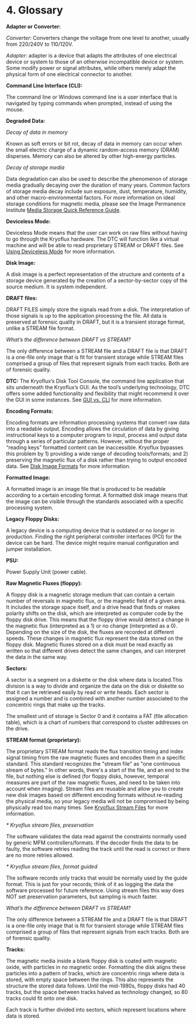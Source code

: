 # 4. Glossary

**Adapter or Converter:**

*Converter:* Converters change the voltage from one level to another, usually from 220/240V to 110/120V.

*Adapter:* adapter is a device that adapts the attributes of one electrical device or system to those of an otherwise incompatible device or system. Some modify power or signal attributes, while others merely adapt the physical form of one electrical connector to another.

**Command Line Interface (CLI):**

The command line or Windows command line is a user interface that is navigated by typing commands when prompted, instead of using the mouse.

**Degraded Data:**

*Decay of data in memory*

Known as soft errors or bit rot, decay of data in memory can occur when the small electric charge of a dynamic random-access memory (DRAM) disperses. Memory can also be altered by other high-energy particles.

*Decay of storage media*

Data degradation can also be used to describe the phenomenon of storage media gradually decaying over the duration of many years. Common factors of storage media decay include sun exposure, dust, temperature, humidity, and other macro-environmental factors. For more information on ideal storage conditions for magnetic media, please see the Image Permanence Institute [Media Storage Quick Reference Guide](https://www.imagepermanenceinstitute.org/webfm_send/301).

**Deviceless Mode:**

Deviceless Mode means that the user can work on raw files without having to go through the Kryoflux hardware. The DTC will function like a virtual machine and will be able to read proprietary STREAM or DRAFT files. See [Using Deviceless Mode](/1%20PART%20ONE%20Getting%20Started/1.2%20USING%20THE%20KRYOFLUX/readme.md#using-deviceless-mode) for more information.

**Disk Image:**

A disk image is a perfect representation of the structure and contents of a storage device generated by the creation of a sector-by-sector copy of the source medium. It is system independent.

**DRAFT files:**

DRAFT FILES simply store the signals read from a disk. The interpretation of those signals is up to the application processing the file. All data is preserved at forensic quality in DRAFT, but it is a transient storage format, unlike a STREAM file format.

*What’s the difference between DRAFT vs STREAM?*

The only difference between a STREAM file and a DRAFT file is that DRAFT is a one-file only image that is fit for transient storage while STREAM files comprised a group of files that represent signals from each tracks. Both are of forensic quality.

**DTC:**
The Kryoflux’s Disk Tool Console, the command line application that sits underneath the Kryoflux’s GUI. As the tool’s underlying technology, DTC offers some added functionality and flexibility that might recommend it over the GUI in some instances. See [GUI vs. CLI](/1%20PART%20ONE%20Getting%20Started/1.2%20USING%20THE%20KRYOFLUX/readme.md#gui-vs.-cli) for more information.

**Encoding Formats:**

Encoding formats are information processing systems that convert raw data into a readable output. Encoding allows the circulation of data by giving instructional keys to a computer program to input, process and output data through a series of particular patterns. However, without the proper “reading keys” formatted content can be inaccessible. Kryoflux bypasses this problem by 1) providing a wide range of decoding tools/formats; and 2) preserving the magnetic flux of a disk rather than trying to output encoded data. See [Disk Image Formats](/2%20PART%20TWO%20In-Depth/Disk-Image-Formats.md) for more information.

**Formatted Image:**

A formatted image is an image file that is produced to be readable according to a certain encoding format. A formatted disk image means that the image can be visible through the standards associated with a specific processing system.

**Legacy Floppy Disks:**

A legacy device is a computing device that is outdated or no longer in production. Finding the right peripheral controller interfaces (PCI) for the device can be hard. The device might require manual configuration and jumper installation.

**PSU:**

Power Supply Unit (power cable).

**Raw Magnetic Fluxes (floppy):**

A floppy disk is a magnetic storage medium that can contain a certain number of reversals in magnetic flux, or the magnetic field of a given area. It includes the storage space itself, and a drive head that finds or makes polarity shifts on the disk, which are interpreted as computer code by the floppy disk drive. This means that the floppy drive would detect a change in the magnetic flux (interpreted as a 1) or no change (interpreted as a 0). Depending on the size of the disk, the fluxes are recorded at different speeds. These changes in magnetic flux represent the data stored on the floppy disk. Magnetic fluxes stored on a disk must be read exactly as written so that different drives detect the same changes, and can interpret the data in the same way.

**Sectors:**

A sector is a segment on a diskette or the disk where data is located.This division is a way to divide and organize the data on the disk or diskette so that it can be retrieved easily by read or write heads. Each sector is assigned a number and is combined with another number associated to the concentric rings that make up the tracks.

The smallest unit of storage is Sector 0 and it contains a FAT (file allocation table), which is a chart of numbers that correspond to cluster addresses on the drive.

**STREAM format (proprietary):**

The proprietary STREAM format reads the flux transition timing and index signal timing from the raw magnetic fluxes and encodes them in a specific standard. This standard recognizes the "stream file" as "one continuous stream of bytes." In other words, there's a start of the file, and an end to the file, but nothing else is defined (for floppy disks, however, temporal measures are part of the raw magnetic fluxes, and need to be taken into account when imaging). Stream files are reusable and allow you to create new disk images based on different encoding formats without re-reading the physical media, so your legacy media will not be compromised by being physically read too many times. See [Kryoflux Stream Files](/2%20PART%20TWO%20In-Depth/KryoFlux-Stream-Files.md) for more information.

*\* Kryoflux stream files, preservation*

The software validates the data read against the constraints normally used by generic MFM controllers/formats. If the decoder finds the data to be faulty, the software retries reading the track until the read is correct or there are no more retries allowed.

*\* Kryoflux stream files, format guided*

The software records only tracks that would be normally used by the guide format. This is just for your records; think of it as logging the data the software processed for future reference. Using stream files this way does NOT set preservation parameters, but sampling is much faster.

*What’s the difference between DRAFT vs STREAM?*

The only difference between a STREAM file and a DRAFT file is that DRAFT is a one-file only image that is fit for transient storage while STREAM files comprised a group of files that represent signals from each tracks. Both are of forensic quality.

**Tracks:**

The magnetic media inside a blank floppy disk is coated with magnetic oxide, with particles in no magnetic order. Formatting the disk aligns these particles into a pattern of tracks, which are concentric rings where data is stored, with empty space between the rings. This also represents the structure the stored data follows. Until the mid-1980s, floppy disks had 40 tracks, but the space between tracks halved as technology changed, so 80 tracks could fit onto one disk.

Each track is further divided into sectors, which represent locations where data is stored.
